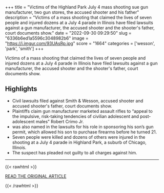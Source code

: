 +++
title = "Victims of the Highland Park July 4 mass shooting sue gun manufacturer, two gun stores, the accused shooter and his father"
description = "Victims of a mass shooting that claimed the lives of seven people and injured dozens at a July 4 parade in Illinois have filed lawsuits against a gun manufacturer, the accused shooter and the shooter's father, court documents show."
date = "2022-09-30 09:29:50"
slug = "6336b6ed1a5596c3048982b6"
image = "https://i.imgur.com/93UAsRp.jpg"
score = "1664"
categories = ['wesson', 'park', 'smith']
+++

Victims of a mass shooting that claimed the lives of seven people and injured dozens at a July 4 parade in Illinois have filed lawsuits against a gun manufacturer, the accused shooter and the shooter's father, court documents show.

## Highlights

- Civil lawsuits filed against Smith & Wesson, accused shooter and accused shooter's father, court documents show.
- Plaintiffs claim gun manufacturer marketed assault rifles to “appeal to the impulsive, risk-taking tendencies of civilian adolescent and post-adolescent males” Robert Crimo Jr.
- was also named in the lawsuits for his role in sponsoring his son’s gun permit, which allowed his son to purchase firearms before he turned 21.
- Seven people were killed and dozens of others were injured in the shooting at a July 4 parade in Highland Park, a suburb of Chicago, Illinois.
- The suspect has pleaded not guilty to all charges against him.

---

{{< rawhtml >}}
  <p class="article-category">
    <a target="_blank" href="https://www.cnn.com/2022/09/29/us/highland-park-shooting-lawsuits">READ THE ORIGINAL ARTICLE</a>
  </p>
{{< /rawhtml >}}
